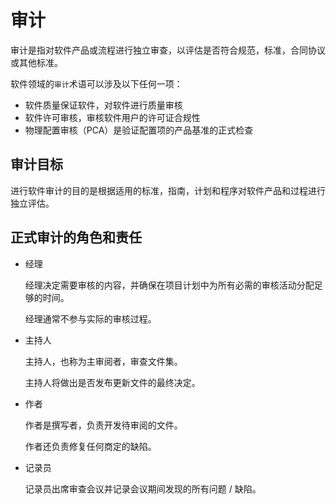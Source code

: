 # 审计

审计是指对软件产品或流程进行独立审查，以评估是否符合规范，标准，合同协议或其他标准。

软件领域的`审计`术语可以涉及以下任何一项：

* 软件质量保证软件，对软件进行质量审核
* 软件许可审核，审核软件用户的许可证合规性
* 物理配置审核（PCA）是验证配置项的产品基准的正式检查

## 审计目标

进行软件审计的目的是根据适用的标准，指南，计划和程序对软件产品和过程进行独立评估。

## 正式审计的角色和责任

* 经理

  经理决定需要审核的内容，并确保在项目计划中为所有必需的审核活动分配足够的时间。

  经理通常不参与实际的审核过程。

* 主持人

  主持人，也称为主审阅者，审查文件集。

  主持人将做出是否发布更新文件的最终决定。

* 作者

  作者是撰写者，负责开发待审阅的文件。

  作者还负责修复任何商定的缺陷。

* 记录员

  记录员出席审查会议并记录会议期间发现的所有问题 / 缺陷。
